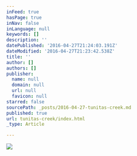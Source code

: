 ```yaml
---
inFeed: true
hasPage: true
inNav: false
inLanguage: null
keywords: []
description: ''
datePublished: '2016-04-27T21:24:03.191Z'
dateModified: '2016-04-27T21:23:42.538Z'
title: ''
author: []
authors: []
publisher:
  name: null
  domain: null
  url: null
  favicon: null
starred: false
sourcePath: _posts/2016-04-27-tunitas-creek.md
published: true
url: tunitas-creek/index.html
_type: Article

---
```

![](https://the-grid-user-content.s3-us-west-2.amazonaws.com/35fe6edf-4521-4cac-8be7-135b63854347.png)